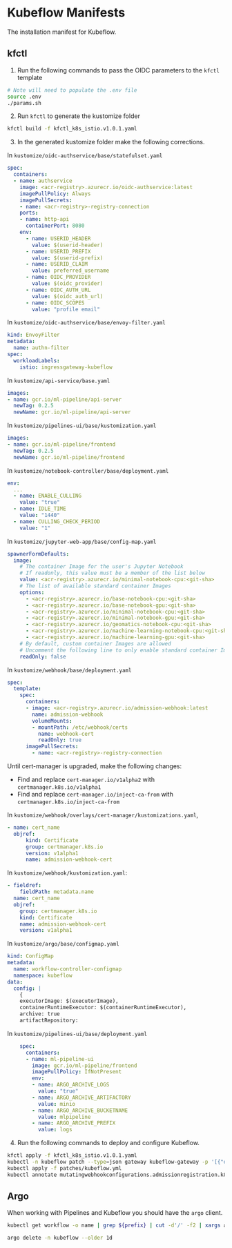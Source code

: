 # Kubeflow Manifests

The installation manifest for Kubeflow.

## kfctl

1. Run the following commands to pass the OIDC parameters to the `kfctl` template

```sh
# Note will need to populate the .env file
source .env
./params.sh
```

2. Run `kfctl` to generate the kustomize folder

```sh
kfctl build -f kfctl_k8s_istio.v1.0.1.yaml
```

3. In the generated kustomize folder make the following corrections.

In `kustomize/oidc-authservice/base/statefulset.yaml`

```yaml
spec:
  containers:
  - name: authservice
    image: <acr-registry>.azurecr.io/oidc-authservice:latest
    imagePullPolicy: Always
    imagePullSecrets:
    - name: <acr-registry>-registry-connection
    ports:
    - name: http-api
      containerPort: 8080
    env:
      - name: USERID_HEADER
        value: $(userid-header)
      - name: USERID_PREFIX
        value: $(userid-prefix)
      - name: USERID_CLAIM
        value: preferred_username
      - name: OIDC_PROVIDER
        value: $(oidc_provider)
      - name: OIDC_AUTH_URL
        value: $(oidc_auth_url)
      - name: OIDC_SCOPES
        value: "profile email"
```

In `kustomize/oidc-authservice/base/envoy-filter.yaml`

```yaml
kind: EnvoyFilter
metadata:
  name: authn-filter
spec:
  workloadLabels:
    istio: ingressgateway-kubeflow
```

In `kustomize/api-service/base.yaml`

```yaml
images:
- name: gcr.io/ml-pipeline/api-server
  newTag: 0.2.5
  newName: gcr.io/ml-pipeline/api-server
```

In `kustomize/pipelines-ui/base/kustomization.yaml`

```yaml
images:
- name: gcr.io/ml-pipeline/frontend
  newTag: 0.2.5
  newName: gcr.io/ml-pipeline/frontend
```

In `kustomize/notebook-controller/base/deployment.yaml`

```yaml
env:
  ...
  - name: ENABLE_CULLING
    value: "true"
  - name: IDLE_TIME
    value: "1440"
  - name: CULLING_CHECK_PERIOD
    value: "1"
```

In `kustomize/jupyter-web-app/base/config-map.yaml`

```yaml
spawnerFormDefaults:
  image:
    # The container Image for the user's Jupyter Notebook
    # If readonly, this value must be a member of the list below
    value: <acr-registry>.azurecr.io/minimal-notebook-cpu:<git-sha>
    # The list of available standard container Images
    options:
      - <acr-registry>.azurecr.io/base-notebook-cpu:<git-sha>
      - <acr-registry>.azurecr.io/base-notebook-gpu:<git-sha>
      - <acr-registry>.azurecr.io/minimal-notebook-cpu:<git-sha>
      - <acr-registry>.azurecr.io/minimal-notebook-gpu:<git-sha>
      - <acr-registry>.azurecr.io/geomatics-notebook-cpu:<git-sha>
      - <acr-registry>.azurecr.io/machine-learning-notebook-cpu:<git-sha>
      - <acr-registry>.azurecr.io/machine-learning-gpu:<git-sha>
    # By default, custom container Images are allowed
    # Uncomment the following line to only enable standard container Images
    readOnly: false
```

In `kustomize/webhook/base/deployment.yaml`

```yaml
spec:
  template:
    spec:
      containers:
      - image: <acr-registry>.azurecr.io/admission-webhook:latest
        name: admission-webhook
        volumeMounts:
        - mountPath: /etc/webhook/certs
          name: webhook-cert
          readOnly: true
      imagePullSecrets:
        - name: <acr-registry>-registry-connection
```

Until cert-manager is upgraded, make the following changes:

  - Find and replace `cert-manager.io/v1alpha2` with `certmanager.k8s.io/v1alpha1`
  - Find and replace `cert-manager.io/inject-ca-from` with `certmanager.k8s.io/inject-ca-from`

In `kustomize/webhook/overlays/cert-manager/kustomizations.yaml`,

```yaml
- name: cert_name
  objref:
      kind: Certificate
      group: certmanager.k8s.io
      version: v1alpha1
      name: admission-webhook-cert
```

In `kustomize/webhook/kustomization.yaml`:

```yaml
- fieldref:
    fieldPath: metadata.name
  name: cert_name
  objref:
    group: certmanager.k8s.io
    kind: Certificate
    name: admission-webhook-cert
    version: v1alpha1
```


In `kustomize/argo/base/configmap.yaml`

```yaml
kind: ConfigMap
metadata:
  name: workflow-controller-configmap
  namespace: kubeflow
data:
  config: |
    {
    executorImage: $(executorImage),
    containerRuntimeExecutor: $(containerRuntimeExecutor),
    archive: true
    artifactRepository:
```

In `kustomize/pipelines-ui/base/deployment.yaml`

```yaml
    spec:
      containers:
      - name: ml-pipeline-ui
        image: gcr.io/ml-pipeline/frontend
        imagePullPolicy: IfNotPresent
        env:
        - name: ARGO_ARCHIVE_LOGS
          value: "true"
        - name: ARGO_ARCHIVE_ARTIFACTORY
          value: minio
        - name: ARGO_ARCHIVE_BUCKETNAME
          value: mlpipeline
        - name: ARGO_ARCHIVE_PREFIX
          value: logs
```

4. Run the following commands to deploy and configure Kubeflow.

```sh
kfctl apply -f kfctl_k8s_istio.v1.0.1.yaml
kubectl -n kubeflow patch --type=json gateway kubeflow-gateway -p '[{"op":"replace","path":"/spec/selector/istio","value":"ingressgateway-kubeflow"}]'
kubectl apply -f patches/kubeflow.yml
kubectl annotate mutatingwebhookconfigurations.admissionregistration.k8s.io admission-webhook-mutating-webhook-configuration certmanager.k8s.io/inject-ca-from=kubeflow/admission-webhook-cert --overwrite
```

## Argo

When working with Pipelines and Kubeflow you should have the `argo` client.

```sh
kubectl get workflow -o name | grep ${prefix} | cut -d'/' -f2 | xargs argo -n kubeflow delete

argo delete -n kubeflow --older 1d
```
